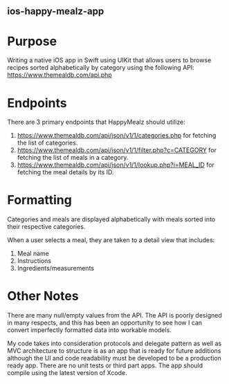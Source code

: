 ## ios-happy-mealz-app

# Purpose
Writing a native iOS app in Swift using UIKit that allows users to browse recipes sorted alphabetically by category using the following API:
https://www.themealdb.com/api.php

# Endpoints
There are 3 primary endpoints that HappyMealz should utilize:
1. https://www.themealdb.com/api/json/v1/1/categories.php for fetching the list of categories.
2. https://www.themealdb.com/api/json/v1/1/filter.php?c=CATEGORY for fetching the list of meals in a category.
3. https://www.themealdb.com/api/json/v1/1/lookup.php?i=MEAL_ID for fetching the meal details by its ID.

# Formatting
Categories and meals are displayed alphabetically with meals sorted into their respective categories.

When a user selects a meal, they are taken to a detail view that includes:
1. Meal name
2. Instructions
3. Ingredients/measurements

# Other Notes
There are many null/empty values from the API. The API is poorly designed in many respects, and this has been an opportunity to see how I can convert imperfectly formatted data into workable models.

My code takes into consideration protocols and delegate pattern as well as MVC architecture to structure is as an app that is ready for future additions although the UI and code readability must be developed to be a production ready app. 
There are no unit tests or third part apps. The app should compile using the latest version of Xcode.